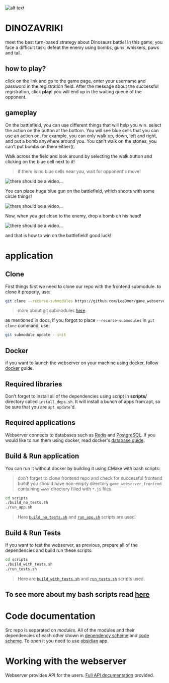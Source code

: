 ![alt text](docs/media/header.png)

# DINOZAVRIKI
meet the best turn-based strategy about Dinosaurs battle! In this game, you face a difficult task: defeat the enemy using bombs, guns, whiskers, paws and tail.
## how to play?
click on the link and go to the game page. enter your username and password in the registration field. After the message about the successful registration, click **play**! you will end up in the waiting queue of the opponent.
## gameplay 
On the battlefield, you can use different things that will help you win. select the action on the button at the bottom. 
You will see blue cells that you can use an action on. for example, you can only walk up, down, left and right, and put a bomb anywhere around you. You can't walk on the stones, you can't put bombs on them either((.

Walk across the field and look around by selecting the walk button and clicking on the blue cell next to it!
> if there is no blue cells near you, wait for opponent's move!

![there should be a video...](docs/media/walk_video.gif) 


You can place huge blue gun on the battlefield, which shoots with some circle things!

![there should be a video...](docs/media/gun_video.gif)

Now, when you get close to the enemy, drop a bomb on his head!

![there should be a video...](docs/media/bomb_video.gif)

and that is how to win on the battlefield! good luck! 
# application
## Clone
First things first we need to clone our repo with the frontend submodule. to clone it properly, use:
```bash
git clone --recurse-submodules https://github.com/LeeDoor/game_webserver
```
> more about git submodules [here](https://git-scm.com/book/en/v2/Git-Tools-Submodules).

as mentioned in docs, if you forgot to place `--recurse-submodules` in `git clone` command, use:
```bash
git submodule update --init
```
## Docker
if you want to launch the webserver on your machine using docker, follow [docker](docs/docker.md) guide. 

## Required libraries
Don't forget to install all of the dependencies using script in **scripts/** directory called `install_deps.sh`. It will install a bunch of apps from apt, so be sure that you are `apt update`'d.  

## Required applications
Webserver connects to databases such as [Redis](https://redis.io) and [PostgreSQL](https://postgresql.org/). If you would like to run them using docker, read docker's [database guide](docs/docker.md#databases).

## Build & Run application
You can run it without docker by building it using CMake with bash scripts:
> don't forget to clone frontend repo and check for successful frontend build! you should have non-empty directory `game_webserver_frontend` containing `www/` directory filled with `*.js` files.
```bash
cd scripts
./build_no_tests.sh
./run_app.sh
```
> Here [`build_no_tests.sh`](docs/bash_scripts.md#build_no_tests.sh) and [`run_app.sh`](docs/bash_scripts.md#run_app.sh) scripts are used. 
## Build & Run Tests
If you want to test the webserver, as previous, prepare all of the dependencies and build run these scripts:
```bash
cd scripts
./build_with_tests.sh
./run_tests.sh
```
> Here are [`build_with_tests.sh`](docs/bash_scripts.md#build_with_tests.sh) and [`run_tests.sh`](docs/bash_scripts.md#run_tests.sh) scripts used. 

## To see more about my bash scripts read [here](docs/bash_scripts.md)
# Code documentation
Src repo is separated on *modules*. All of the modules and their dependencies of each other shown in [dependency scheme](obsidian://open?vault=game_webserver&file=Obsidian%20Vault%2Fdependencies.canvas) and [code scheme](obsidian://open?vault=game_webserver&file=Obsidian%20Vault%2Fmain.canvas). To open it you need to use [obsidian](https://obsidian.md/) app.

# Working with the webserver
Webserver provides API for the users. [Full API documentation](docs/http_api.md) provided.
